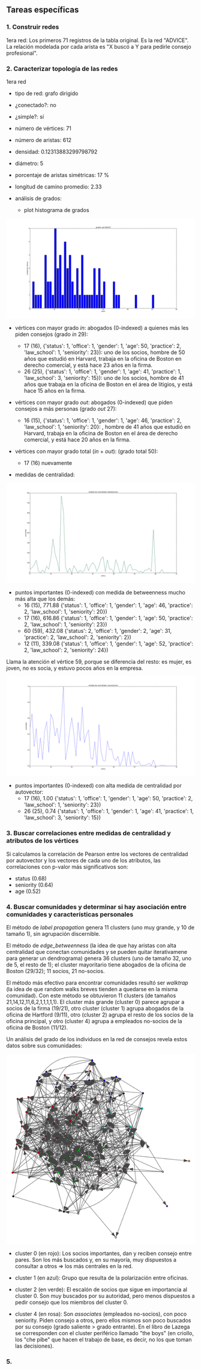 ## Tareas específicas

### 1. Construir redes

1era red: Los primeros 71 registros de la tabla original. Es la red "ADVICE".
La relación modelada por cada arista es "X buscó a Y para pedirle consejo profesional".

### 2. Caracterizar topología de las redes

1era red

* tipo de red:			  grafo dirigido
* ¿conectado?:			  no
* ¿simple?:			  sí
* número de vértices: 		  71
* número de aristas: 		  612 
* densidad: 			  0.12313883299798792
* diámetro:			  5
* porcentaje de aristas simétricas: 17 %
* longitud de camino promedio:	  2.33
* análisis de grados:

  - plot histograma de grados

 [![histograma_grados](https://github.com/diegoo/dmct_tp2/blob/master/histograma_grados_red_consejos.png)](#grados)

  - vértices con mayor grado *in*: abogados (0-indexed) a quienes más les piden consejos (grado *in* 29):
    - 17 (16), {'status': 1, 'office': 1, 'gender': 1, 'age': 50, 'practice': 2, 'law_school': 1, 'seniority': 23}): uno de los socios, hombre de 50 años que estudió en Harvard, trabaja en la oficina de Boston en derecho comercial, y está hace 23 años en la firma.
    - 26 (25), {'status': 1, 'office': 1, 'gender': 1, 'age': 41, 'practice': 1, 'law_school': 3, 'seniority': 15}): uno de los socios, hombre de 41 años que trabaja en la oficina de Boston en el área de litigios, y está hace 15 años en la firma.

  - vértices con mayor grado *out*: abogados (0-indexed) que piden consejos a más personas (grado *out* 27):
    - 16 (15), {'status': 1, 'office': 1, 'gender': 1, 'age': 46, 'practice': 2, 'law_school': 1, 'seniority': 20}: , hombre de 41 años que estudió en Harvard, trabaja en la oficina de Boston en el área de derecho comercial, y está hace 20 años en la firma.

  - vértices con mayor grado total (*in* + *out*): (grado total 50):
    - 17 (16) nuevamente
 
* medidas de centralidad:

 [![betweenness_vertices](https://github.com/diegoo/dmct_tp2/blob/master/betweenness_vertices.png)](#betweenness_vertices)

  - puntos importantes (0-indexed) con medida de betweenness mucho más alta que los demás: 
    - 16 (15), 771.88 {'status': 1, 'office': 1, 'gender': 1, 'age': 46, 'practice': 2, 'law_school': 1, 'seniority': 20}) 
    - 17 (16), 616.86 {'status': 1, 'office': 1, 'gender': 1, 'age': 50, 'practice': 2, 'law_school': 1, 'seniority': 23}) 
    - 60 (59), 432.08 {'status': 2, 'office': 1, 'gender': 2, 'age': 31, 'practice': 2, 'law_school': 2, 'seniority': 2})  
    - 12 (11), 339.08 {'status': 1, 'office': 1, 'gender': 1, 'age': 52, 'practice': 2, 'law_school': 2, 'seniority': 24}) 

  Llama la atención el vértice 59, porque se diferencia del resto: es mujer, es joven, no es socia, y estuvo pocos años en la empresa.

 [![autovectores_vertices](https://github.com/diegoo/dmct_tp2/blob/master/autovectores_vertices.png)](#autovectores_vertices)
 
  - puntos importantes (0-indexed) con alta medida de centralidad por autovector:
    - 17 (16), 1.00 {'status': 1, 'office': 1, 'gender': 1, 'age': 50, 'practice': 2, 'law_school': 1, 'seniority': 23}) 
    - 26 (25), 0.74 {'status': 1, 'office': 1, 'gender': 1, 'age': 41, 'practice': 1, 'law_school': 3, 'seniority': 15})


### 3. Buscar correlaciones entre medidas de centralidad y atributos de los vértices

Si calculamos la correlación de Pearson entre los vectores de centralidad por autovector y los vectores de cada uno de los atributos, las correlaciones con p-valor más significativos son:
   - status (0.68)
   - seniority (0.64)
   - age (0.52)


### 4. Buscar comunidades y determinar si hay asociación entre comunidades y características personales

El método de *label propagation* genera 11 clusters (uno muy grande, y 10 de tamaño 1), sin agrupación discernible.

El método de *edge_betweenness* (la idea de que hay aristas con alta centralidad que conectan comunidades y se pueden quitar iterativamene para generar un dendrograma) genera 36 clusters (uno de tamaño 32, uno de 5, el resto de 1); el cluster mayoritario tiene abogados de la oficina de Boston (29/32); 11 socios, 21 no-socios.

El método más efectivo para encontrar comunidades resultó ser *walktrap* (la idea de que random walks breves tienden a quedarse en la misma comunidad). Con este método se obtuvieron 11 clusters (de tamaños 21,14,12,11,6,2,1,1,1,1,1). El cluster más grande (cluster 0) parece agrupar a socios de la firma (19/21), otro cluster (cluster 1) agrupa abogados de la oficina de Hartford (9/11), otro (cluster 2) agrupa el resto de los socios de la oficina principal, y otro (cluster 4) agrupa a empleados no-socios de la oficina de Boston (11/12).

Un análisis del grado de los individuos en la red de consejos revela estos datos sobre sus comunidades:

 [![walktrap_clusters](https://github.com/diegoo/dmct_tp2/blob/master/walktrap_clusters.png)](#walktrap_clusters)

 - cluster 0 (en rojo): Los socios importantes, dan y reciben consejo entre pares. Son los más buscados y, en su mayoría, muy dispuestos a consultar a otros => los más centrales en la red.
  
 - cluster 1 (en azul): Grupo que resulta de la polarización entre oficinas.
  
 - cluster 2 (en verde): El escalón de socios que sigue en importancia al cluster 0. Son muy buscados por su autoridad, pero menos dispuestos a pedir consejo que los miembros del cluster 0.
  
 - cluster 4 (en rosa): Son *associates* (empleados no-socios), con poco seniority. Piden consejo a otros, pero ellos mismos son poco buscados por su consejo (grado saliente > grado entrante). En el libro de Lazega se corresponden con el cluster periférico llamado "the boys" (en criollo, los "che pibe" que hacen el trabajo de base, es decir, no los que toman las decisiones).


### 5.

